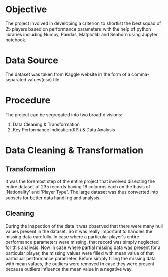 # Objective
The project involved in developing a criterion to shortlist the best squad of 25 players based on performance parameters with the help of python libraries including Numpy, Pandas, Matplotlib and Seaborn using Jupyter notebook.
# Data Source
The dataset was taken from Kaggle website in the form of a comma-separated values(csv) file.
# Procedure
The project can be segregated into two broad divisions:
1) Data Cleaning & Transformation
2) Key Performance Indication(KPI) & Data Analysis
# Data Cleaning & Transformation
## Transformation
It was the foremost step of the entire project that involved disecting the entire dataset of 235 records having 16 columns each on the basis of 'Nationality' and 'Player Type'.
The large dataset was thus converted into subsets for better data handling and analysis.
## Cleaning
During the inspection of the data it was observed that there were many null values present in the dataset. So it was really important to handles the missing data carefully.
In case where a particular player's entire performance parameters were missing, that record was simply neglected for this analysis.
Now in case where partial missing data was present for a particular player, the missing values were filled with mean value of that particluar performance parameter.
Before simply filling the missing data with mean values, the outliers were removed in case they were present because outliers influence the mean value in a negative way.

